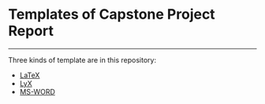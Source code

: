 # Templates of Capstone Project Report 

* * *

Three kinds of template are in this repository:
- [LaTeX](https://github.com/a-mhamdi/graduation-report/tree/main/LaTeX)
- [LyX](https://github.com/a-mhamdi/graduation-report/tree/main/LyX)
- [MS-WORD](https://github.com/a-mhamdi/graduation-report/tree/main/M-WORD)

<!-- Make sure to checkout to the desired branch when downloading your preferable template. -->


